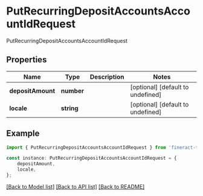# PutRecurringDepositAccountsAccountIdRequest

PutRecurringDepositAccountsAccountIdRequest

## Properties

Name | Type | Description | Notes
------------ | ------------- | ------------- | -------------
**depositAmount** | **number** |  | [optional] [default to undefined]
**locale** | **string** |  | [optional] [default to undefined]

## Example

```typescript
import { PutRecurringDepositAccountsAccountIdRequest } from 'fineract-typescript-client';

const instance: PutRecurringDepositAccountsAccountIdRequest = {
    depositAmount,
    locale,
};
```

[[Back to Model list]](../README.md#documentation-for-models) [[Back to API list]](../README.md#documentation-for-api-endpoints) [[Back to README]](../README.md)
